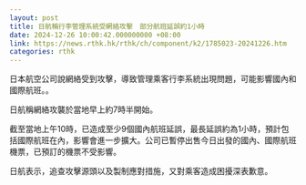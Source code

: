 ```yaml
---
layout: post
title: 日航稱行李管理系統受網絡攻擊　部分航班延誤約1小時
date: 2024-12-26 10:00:42.000000000 +08:00
link: https://news.rthk.hk/rthk/ch/component/k2/1785023-20241226.htm
categories: rthk
---
```


日本航空公司說網絡受到攻擊，導致管理乘客行李系統出現問題，可能影響國內和國際航班。。

日航稱網絡攻襲於當地早上約7時半開始。

截至當地上午10時，已造成至少9個國內航班延誤，最長延誤約為1小時，預計包括國際航班在內，影響會進一步擴大。公司已暫停出售今日出發的國內、國際航班機票，已預訂的機票不受影響。

日航表示，追查攻擊源頭以及製制應對措施，又對乘客造成困擾深表歉意。
